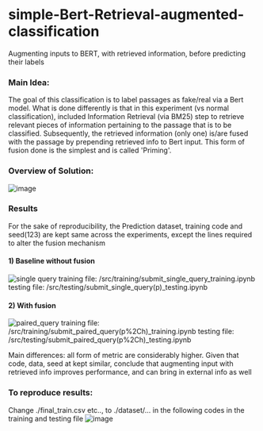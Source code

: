 # simple-Bert-Retrieval-augmented-classification
Augmenting inputs to BERT, with retrieved information, before predicting their labels

### Main Idea:
The goal of this classification is to label passages as fake/real via a Bert model.
What is done differently is that in this experiment (vs normal classification), included Information Retrieval (via BM25) step to retrieve relevant pieces of information pertaining to the passage that is to be classified.
Subsequently, the retrieved information (only one) is/are fused with the passage by prepending retrieved info to Bert input.
This form of fusion done is the simplest and is called 'Priming'.

### Overview of Solution:
![image](https://user-images.githubusercontent.com/54625060/170184988-c058e8ba-687c-40e4-9515-2f32c5881012.png)

### Results
For the sake of reproducibility, the Prediction dataset, training code and seed(123) are kept same across the experiments, except the lines required to alter the fusion mechanism 
#### 1) Baseline without fusion
![single query](https://user-images.githubusercontent.com/54625060/170483673-9fcb49da-2ce5-4453-b33e-fdb63479a454.jpg)
training file: /src/training/submit_single_query_training.ipynb
testing file: /src/testing/submit_single_query(p)_testing.ipynb

#### 2) With fusion
![paired_query](https://user-images.githubusercontent.com/54625060/170483836-9fb4bd50-72db-4bdf-9dcb-b808f0c9340e.jpg)
training file: /src/training/submit_paired_query(p%2Ch)_training.ipynb
testing file: /src/testing/submit_paired_query(p%2Ch)_testing.ipynb

Main differences: all form of metric are considerably higher.
Given that code, data, seed at kept similar, conclude that augmenting input with retrieved info improves performance, and can bring in external info as well

### To reproduce results:
Change ./final_train.csv etc.., to ./dataset/... in the following codes in the training and testing file
![image](https://user-images.githubusercontent.com/54625060/170484339-21d1db66-19d9-4126-8bb3-5a2f8b684b7b.png)
